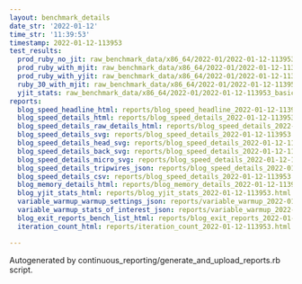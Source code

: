 ```yaml
---
layout: benchmark_details
date_str: '2022-01-12'
time_str: '11:39:53'
timestamp: 2022-01-12-113953
test_results:
  prod_ruby_no_jit: raw_benchmark_data/x86_64/2022-01/2022-01-12-113953_basic_benchmark_prod_ruby_no_jit.json
  prod_ruby_with_mjit: raw_benchmark_data/x86_64/2022-01/2022-01-12-113953_basic_benchmark_prod_ruby_with_mjit.json
  prod_ruby_with_yjit: raw_benchmark_data/x86_64/2022-01/2022-01-12-113953_basic_benchmark_prod_ruby_with_yjit.json
  ruby_30_with_mjit: raw_benchmark_data/x86_64/2022-01/2022-01-12-113953_basic_benchmark_ruby_30_with_mjit.json
  yjit_stats: raw_benchmark_data/x86_64/2022-01/2022-01-12-113953_basic_benchmark_yjit_stats.json
reports:
  blog_speed_headline_html: reports/blog_speed_headline_2022-01-12-113953.html
  blog_speed_details_html: reports/blog_speed_details_2022-01-12-113953.html
  blog_speed_details_raw_details_html: reports/blog_speed_details_2022-01-12-113953.raw_details.html
  blog_speed_details_svg: reports/blog_speed_details_2022-01-12-113953.svg
  blog_speed_details_head_svg: reports/blog_speed_details_2022-01-12-113953.head.svg
  blog_speed_details_back_svg: reports/blog_speed_details_2022-01-12-113953.back.svg
  blog_speed_details_micro_svg: reports/blog_speed_details_2022-01-12-113953.micro.svg
  blog_speed_details_tripwires_json: reports/blog_speed_details_2022-01-12-113953.tripwires.json
  blog_speed_details_csv: reports/blog_speed_details_2022-01-12-113953.csv
  blog_memory_details_html: reports/blog_memory_details_2022-01-12-113953.html
  blog_yjit_stats_html: reports/blog_yjit_stats_2022-01-12-113953.html
  variable_warmup_warmup_settings_json: reports/variable_warmup_2022-01-12-113953.warmup_settings.json
  variable_warmup_stats_of_interest_json: reports/variable_warmup_2022-01-12-113953.stats_of_interest.json
  blog_exit_reports_bench_list_html: reports/blog_exit_reports_2022-01-12-113953.bench_list.html
  iteration_count_html: reports/iteration_count_2022-01-12-113953.html

---
```

Autogenerated by continuous_reporting/generate_and_upload_reports.rb script.
